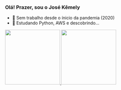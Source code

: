 ### Olá! Prazer, sou o José Kêmely

- 🔭 Sem trabalho desde o ínicio da pandemia (2020)
- 🌱 Estudando Python, AWS e descobrindo...

<div>
  <a href="https://github.com/josekemely">
  <img height="180em" src="https://github-readme-stats.vercel.app/api?username=josekemely&show_icons=false&theme=dark&include_all_commits=true&count_private=true"/>
  <img height="180em" src="https://github-readme-stats.vercel.app/api/top-langs/?username=josekemely&layout=compact&langs_count=7&theme=dark"/>
</div>
